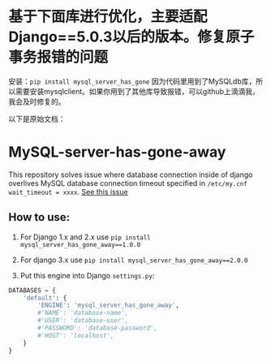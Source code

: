 # 基于下面库进行优化，主要适配Django==5.0.3以后的版本。修复原子事务报错的问题

安装：`pip install mysql_server_has_gone`
因为代码里用到了MySQLdb库，所以需要安装mysqlclient。如果你用到了其他库导致报错，可以github上滴滴我，我会及时修复的。

以下是原始文档：

# MySQL-server-has-gone-away

This repository solves issue where database connection inside of django overlives MySQL database connection timeout specified in `/etc/my.cnf` `wait_timeout = xxxx`. [See this issue](https://stackoverflow.com/questions/26958592/django-after-upgrade-mysql-server-has-gone-away)


## How to use:
1. For Django 1.x and 2.x use `pip install mysql_server_has_gone_away==1.0.0`

1. For django 3.x use `pip install mysql_server_has_gone_away==2.0.0`

1. Put this engine into Django `settings.py`:

```python
DATABASES = {
	'default': {
		'ENGINE': 'mysql_server_has_gone_away', 
		#'NAME': 'database-name',
		#'USER': 'database-user',
		#'PASSWORD': 'database-password',
		#'HOST': 'localhost',
	}
}
```
